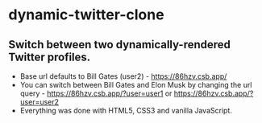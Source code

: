 # dynamic-twitter-clone

## Switch between two dynamically-rendered Twitter profiles.
- Base url defaults to Bill Gates (user2) - https://86hzv.csb.app/
- You can switch between Bill Gates and Elon Musk by changing the url query - https://86hzv.csb.app/?user=user1 or https://86hzv.csb.app/?user=user2
- Everything was done with HTML5, CSS3 and vanilla JavaScript.
